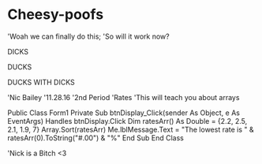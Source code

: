 # Cheesy-poofs
'Woah we can finally do this;
'So will it work now?

DICKS

DUCKS

DUCKS WITH DICKS

'Nic Bailey
'11.28.16
'2nd Period 
'Rates
'This will teach you about arrays

Public Class Form1
    Private Sub btnDisplay_Click(sender As Object, e As EventArgs) Handles btnDisplay.Click
        Dim ratesArr() As Double = {2.2, 2.5, 2.1, 1.9, 7}
        Array.Sort(ratesArr)
        Me.lblMessage.Text = "The lowest rate is " & ratesArr(0).ToString("#.00") & "%"
    End Sub
End Class

'Nick is a Bitch <3
